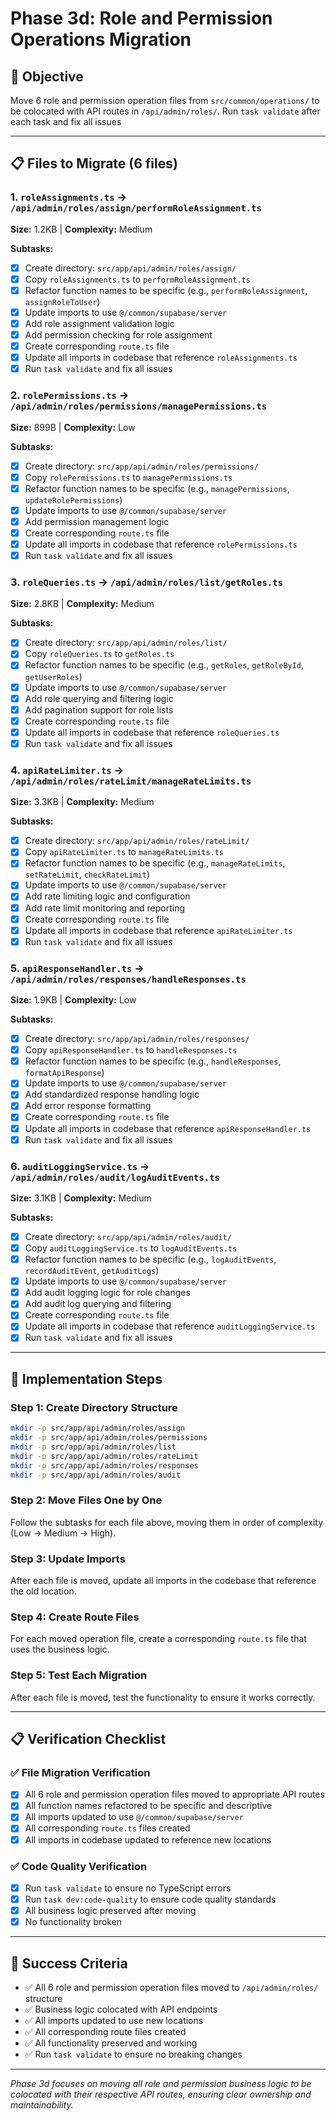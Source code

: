 # Phase 3d: Role and Permission Operations Migration

## 🎯 Objective
Move 6 role and permission operation files from `src/common/operations/` to be colocated with API routes in `/api/admin/roles/`. Run `task validate` after each task and fix all issues

---

## 📋 Files to Migrate (6 files)

### 1. `roleAssignments.ts` → `/api/admin/roles/assign/performRoleAssignment.ts`
**Size:** 1.2KB | **Complexity:** Medium

**Subtasks:**
- [x] Create directory: `src/app/api/admin/roles/assign/`
- [x] Copy `roleAssignments.ts` to `performRoleAssignment.ts`
- [x] Refactor function names to be specific (e.g., `performRoleAssignment`, `assignRoleToUser`)
- [x] Update imports to use `@/common/supabase/server`
- [x] Add role assignment validation logic
- [x] Add permission checking for role assignment
- [x] Create corresponding `route.ts` file
- [x] Update all imports in codebase that reference `roleAssignments.ts`
- [x] Run `task validate` and fix all issues

### 2. `rolePermissions.ts` → `/api/admin/roles/permissions/managePermissions.ts`
**Size:** 899B | **Complexity:** Low

**Subtasks:**
- [x] Create directory: `src/app/api/admin/roles/permissions/`
- [x] Copy `rolePermissions.ts` to `managePermissions.ts`
- [x] Refactor function names to be specific (e.g., `managePermissions`, `updateRolePermissions`)
- [x] Update imports to use `@/common/supabase/server`
- [x] Add permission management logic
- [x] Create corresponding `route.ts` file
- [x] Update all imports in codebase that reference `rolePermissions.ts`
- [x] Run `task validate` and fix all issues

### 3. `roleQueries.ts` → `/api/admin/roles/list/getRoles.ts`
**Size:** 2.8KB | **Complexity:** Medium

**Subtasks:**
- [x] Create directory: `src/app/api/admin/roles/list/`
- [x] Copy `roleQueries.ts` to `getRoles.ts`
- [x] Refactor function names to be specific (e.g., `getRoles`, `getRoleById`, `getUserRoles`)
- [x] Update imports to use `@/common/supabase/server`
- [x] Add role querying and filtering logic
- [x] Add pagination support for role lists
- [x] Create corresponding `route.ts` file
- [x] Update all imports in codebase that reference `roleQueries.ts`
- [x] Run `task validate` and fix all issues

### 4. `apiRateLimiter.ts` → `/api/admin/roles/rateLimit/manageRateLimits.ts`
**Size:** 3.3KB | **Complexity:** Medium

**Subtasks:**
- [x] Create directory: `src/app/api/admin/roles/rateLimit/`
- [x] Copy `apiRateLimiter.ts` to `manageRateLimits.ts`
- [x] Refactor function names to be specific (e.g., `manageRateLimits`, `setRateLimit`, `checkRateLimit`)
- [x] Update imports to use `@/common/supabase/server`
- [x] Add rate limiting logic and configuration
- [x] Add rate limit monitoring and reporting
- [x] Create corresponding `route.ts` file
- [x] Update all imports in codebase that reference `apiRateLimiter.ts`
- [x] Run `task validate` and fix all issues

### 5. `apiResponseHandler.ts` → `/api/admin/roles/responses/handleResponses.ts`
**Size:** 1.9KB | **Complexity:** Low

**Subtasks:**
- [x] Create directory: `src/app/api/admin/roles/responses/`
- [x] Copy `apiResponseHandler.ts` to `handleResponses.ts`
- [x] Refactor function names to be specific (e.g., `handleResponses`, `formatApiResponse`)
- [x] Update imports to use `@/common/supabase/server`
- [x] Add standardized response handling logic
- [x] Add error response formatting
- [x] Create corresponding `route.ts` file
- [x] Update all imports in codebase that reference `apiResponseHandler.ts`
- [x] Run `task validate` and fix all issues

### 6. `auditLoggingService.ts` → `/api/admin/roles/audit/logAuditEvents.ts`
**Size:** 3.1KB | **Complexity:** Medium

**Subtasks:**
- [x] Create directory: `src/app/api/admin/roles/audit/`
- [x] Copy `auditLoggingService.ts` to `logAuditEvents.ts`
- [x] Refactor function names to be specific (e.g., `logAuditEvents`, `recordAuditEvent`, `getAuditLogs`)
- [x] Update imports to use `@/common/supabase/server`
- [x] Add audit logging logic for role changes
- [x] Add audit log querying and filtering
- [x] Create corresponding `route.ts` file
- [x] Update all imports in codebase that reference `auditLoggingService.ts`
- [x] Run `task validate` and fix all issues

---

## 🚀 Implementation Steps

### Step 1: Create Directory Structure
```bash
mkdir -p src/app/api/admin/roles/assign
mkdir -p src/app/api/admin/roles/permissions
mkdir -p src/app/api/admin/roles/list
mkdir -p src/app/api/admin/roles/rateLimit
mkdir -p src/app/api/admin/roles/responses
mkdir -p src/app/api/admin/roles/audit
```

### Step 2: Move Files One by One
Follow the subtasks for each file above, moving them in order of complexity (Low → Medium → High).

### Step 3: Update Imports
After each file is moved, update all imports in the codebase that reference the old location.

### Step 4: Create Route Files
For each moved operation file, create a corresponding `route.ts` file that uses the business logic.

### Step 5: Test Each Migration
After each file is moved, test the functionality to ensure it works correctly.

---

## 📋 Verification Checklist

### ✅ File Migration Verification
- [x] All 6 role and permission operation files moved to appropriate API routes
- [x] All function names refactored to be specific and descriptive
- [x] All imports updated to use `@/common/supabase/server`
- [x] All corresponding `route.ts` files created
- [x] All imports in codebase updated to reference new locations

### ✅ Code Quality Verification
- [x] Run `task validate` to ensure no TypeScript errors
- [x] Run `task dev:code-quality` to ensure code quality standards
- [x] All business logic preserved after moving
- [x] No functionality broken

---

## 🎯 Success Criteria

- ✅ All 6 role and permission operation files moved to `/api/admin/roles/` structure
- ✅ Business logic colocated with API endpoints
- ✅ All imports updated to use new locations
- ✅ All corresponding route files created
- ✅ All functionality preserved and working
- ✅ Run `task validate` to ensure no breaking changes

---

*Phase 3d focuses on moving all role and permission business logic to be colocated with their respective API routes, ensuring clear ownership and maintainability.*

